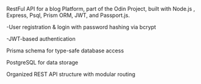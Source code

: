 RestFul API for a blog Platform, part of the Odin Project, built with Node.js , Express, Psql, Prism ORM, JWT, and Passport.js.

-User registration & login with password hashing via bcrypt

-JWT-based authentication 


Prisma schema for type-safe database access

PostgreSQL for  data storage

Organized REST API structure with modular routing
